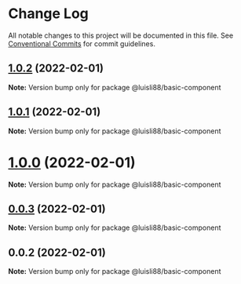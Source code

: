 # Change Log

All notable changes to this project will be documented in this file.
See [Conventional Commits](https://conventionalcommits.org) for commit guidelines.

## [1.0.2](https://github.com/luisli88/test-nx-lerna/compare/@luisli88/basic-component@0.0.2...@luisli88/basic-component@1.0.2) (2022-02-01)

**Note:** Version bump only for package @luisli88/basic-component





## [1.0.1](https://github.com/luisli88/test-nx-lerna/compare/@luisli88/basic-component@0.0.2...@luisli88/basic-component@1.0.1) (2022-02-01)

**Note:** Version bump only for package @luisli88/basic-component





# [1.0.0](https://github.com/luisli88/test-nx-lerna/compare/@luisli88/basic-component@0.0.2...@luisli88/basic-component@1.0.0) (2022-02-01)

**Note:** Version bump only for package @luisli88/basic-component





## [0.0.3](https://github.com/luisli88/test-nx-lerna/compare/@luisli88/basic-component@0.0.2...@luisli88/basic-component@0.0.3) (2022-02-01)

**Note:** Version bump only for package @luisli88/basic-component





## 0.0.2 (2022-02-01)

**Note:** Version bump only for package @luisli88/basic-component
